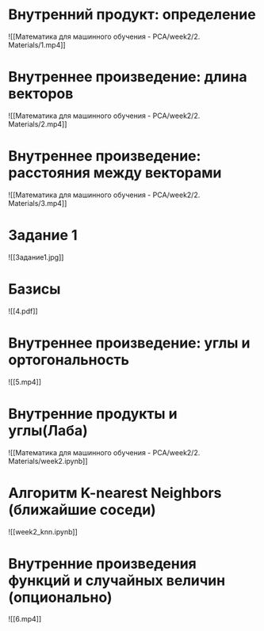 # Внутренний продукт: определение
![[Математика для машинного обучения - PCA/week2/2. Materials/1.mp4]]
# Внутреннее произведение: длина векторов
![[Математика для машинного обучения - PCA/week2/2. Materials/2.mp4]]
# Внутреннее произведение: расстояния между векторами
![[Математика для машинного обучения - PCA/week2/2. Materials/3.mp4]]
# Задание 1
![[Задание1.jpg]]
# Базисы
![[4.pdf]]

# Внутреннее произведение: углы и ортогональность
![[5.mp4]]
# Внутренние продукты и углы(Лаба)
![[Математика для машинного обучения - PCA/week2/2. Materials/week2.ipynb]]
# Алгоритм K-nearest Neighbors (ближайшие соседи)
![[week2_knn.ipynb]]
# Внутренние произведения функций и случайных величин (опционально)
![[6.mp4]]